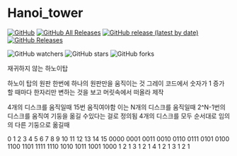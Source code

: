 # Hanoi_tower

[![GitHub](https://img.shields.io/github/license/BOX-U/Hanoi_tower)](https://github.com/Bunnyspa/GFChipCalc/blob/master/LICENSE)
[![GitHub All Releases](https://img.shields.io/github/downloads/BOX-U/Hanoi_tower/total)](https://github.com/Bunnyspa/GFChipCalc/releases)
[![GitHub release (latest by date)](https://img.shields.io/github/v/release/BOX-U/Hanoi_tower)](https://github.com/Bunnyspa/GFChipCalc/releases/latest)
[![GitHub Releases](https://img.shields.io/github/downloads/BOX-U/Hanoi_tower/latest/total)](https://github.com/Bunnyspa/GFChipCalc/releases/latest)

![GitHub watchers](https://img.shields.io/github/watchers/BOX-U/Hanoi_tower?style=social)
![GitHub stars](https://img.shields.io/github/stars/BOX-U/Hanoi_tower?style=social)
![GitHub forks](https://img.shields.io/github/forks/BOX-U/Hanoi_tower?style=social)

재귀하지 않는 하노이탑

하노이 탑의 원판 한번에 하나의 원판만을 움직이는 것
그레이 코드에서 숫자가 1 증가 할 때마다 한자리만 변하는 것을 보고 머릿속에서 떠올라 제작

4개의 디스크를 움직일때 15번 움직여야함 이는 N개의 디스크를 움직일때 2^N-1번의 디스크를 움직여 기둥을 옮길 수있다는 걸로 정의됨
4개의 디스크를 모두 순서대로 임의의 다른 기둥으로 옮길때 

0    1    2    3    4    5    6    7    8    9    10   11   12   13   14   15
0000 0001 0011 0010 0110 0111 0101 0100 1100 1101 1111 1110 1010 1011 1001 1000
1    2    1    3    1    2    1    4    1    2    1    3    1    2    1    
